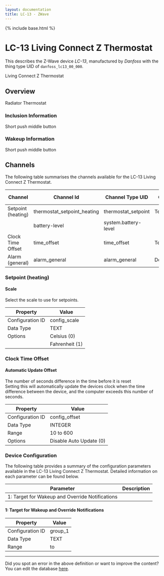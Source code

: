 ```yaml
---
layout: documentation
title: LC-13 - ZWave
---
```


{% include base.html %}

# LC-13 Living Connect Z Thermostat

This describes the Z-Wave device *LC-13*, manufactured by *Danfoss* with the thing type UID of ```danfoss_lc13_00_000```. 

Living Connect Z Thermostat  


## Overview 

Radiator Thermostat

  


### Inclusion Information 

Short push middle button

  


### Wakeup Information 

Short push middle button


## Channels
The following table summarises the channels available for the LC-13 Living Connect Z Thermostat.

| Channel | Channel Id | Channel Type UID | Category | Item Type |
|---------|------------|------------------|----------|-----------|
| Setpoint (heating) | thermostat_setpoint_heating | thermostat_setpoint | Temperature | Number |
|  | battery-level | system.battery-level |  |  |
| Clock Time Offset | time_offset | time_offset | Temperature | Number |
| Alarm (general) | alarm_general | alarm_general | Door | Switch |


### Setpoint (heating)

#### Scale

Select the scale to use for setpoints.


| Property         | Value    |
|------------------|----------|
| Configuration ID | config_scale |
| Data Type        | TEXT || Default Value | 0 |
| Options | Celsius (0) |
|  | Fahrenheit (1) |


### Clock Time Offset

#### Automatic Update Offset

The number of seconds difference in the time before it is reset  
Setting this will automatically update the devices clock when the time difference between the device, and the computer exceeds this number of seconds.


| Property         | Value    |
|------------------|----------|
| Configuration ID | config_offset |
| Data Type        | INTEGER |
| Range | 10 to 600 || Default Value | 60 |
| Options | Disable Auto Update (0) |


### Device Configuration
The following table provides a summary of the configuration parameters available in the LC-13 Living Connect Z Thermostat.
Detailed information on each parameter can be found below.

| Parameter   | Description |
|-------------|-------------|
| 1: Target for Wakeup and Override Notifications |  |


#### 1: Target for Wakeup and Override Notifications


| Property         | Value    |
|------------------|----------|
| Configuration ID | group_1 |
| Data Type        | TEXT |
| Range |  to  |


---

Did you spot an error in the above definition or want to improve the content?
You can edit the database [here](http://www.cd-jackson.com/index.php/zwave/zwave-device-database/zwave-device-list/devicesummary/165).
